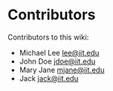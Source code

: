 # Contributors

Contributors to this wiki:

- Michael Lee <lee@iit.edu>
- John Doe <jdoe@iit.edu>
- Mary Jane <mjane@iit.edu>
- Jack <jack@iit.edu>

